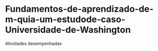 # Fundamentos-de-aprendizado-de-m-quia-um-estudode-caso-Universidade-de-Washington
Atividades desempenhadas

